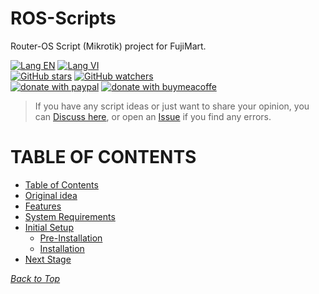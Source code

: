 # ROS-Scripts
Router-OS Script (Mikrotik) project for FujiMart.

[![Lang EN](https://img.shields.io/badge/lang-en-green)](https://github.com/quachdoduy/ROS-Scripts/blob/main/FujiMart/README.md)
[![Lang VI](https://img.shields.io/badge/lang-vi-yellow)](https://github.com/quachdoduy/ROS-Scripts/blob/main/FujiMart/README.vi.md)<br/>
[![GitHub stars](https://img.shields.io/github/stars/quachdoduy/ROS-Scripts?logo=GitHub&style=flat&color=red)](https://github.com/quachdoduy/ROS-Scripts/stargazers)
[![GitHub watchers](https://img.shields.io/github/watchers/quachdoduy/ROS-Scripts?logo=GitHub&style=flat&color=blue)](https://github.com/quachdoduy/ROS-Scripts/watchers)<br/>
[![donate with paypal](https://img.shields.io/badge/Like_it%3F-Donate!-green?logo=githubsponsors&logoColor=orange&style=flat)](https://paypal.me/quachdoduy)
[![donate with buymeacoffe](https://img.shields.io/badge/Like_it%3F-Donate!-blue?logo=githubsponsors&logoColor=orange&style=flat)](https://buymeacoffee.com/quachdoduy)

>If you have any script ideas or just want to share your opinion, you can [Discuss here](https://github.com/quachdoduy/ROS-Scripts/discussions/), or open an [Issue](https://github.com/quachdoduy/ROS-Scripts/issues) if you find any errors.

# TABLE OF CONTENTS
- [Table of Contents](#table-of-contents)
- [Original idea](#original-idea)
- [Features](#features)
- [System Requirements](#system-requirements)
- [Initial Setup](#initial-setup)
    - [Pre-Installation](#pre-installation)
    - [Installation](#installation)
- [Next Stage](#next-stage)


*[Back to Top](#ros-scripts)*
